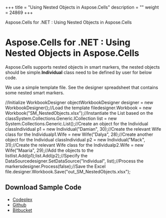 +++
title = "Using Nested Objects in Aspose.Cells" 
description = "" 
weight = 24869 
+++

Aspose.Cells for .NET : Using Nested Objects in Aspose.Cells  

# Aspose.Cells for .NET : Using Nested Objects in Aspose.Cells


Aspose.Cells supports nested objects in smart markers, the nested objects should be simple.**Individual** class need to be defined by user for below code.

We use a simple template file. See the designer spreadsheet that contains some nested smart markers.

//Initialize WorkbookDesigner objectWorkbookDesigner designer = new WorkbookDesigner();//Load the template filedesigner.Workbook = new Workbook("SM\_NestedObjects.xlsx");//Instantiate the List based on the classSystem.Collections.Generic.ICollection<Individual> list = new System.Collections.Generic.List<Individual>();//Create an object for the Individual classIndividual p1 = new Individual("Damian", 30);//Create the relevant Wife class for the Individualp1.Wife = new Wife("Dalya", 28);//Create another object for the Individual classIndividual p2 = new Individual("Mack", 31);//Create the relevant Wife class for the Individualp2.Wife = new Wife("Maaria", 29);//Add the objects to the listlist.Add(p1);list.Add(p2);//Specify the DataSourcedesigner.SetDataSource("Individual", list);//Process the markersdesigner.Process(false);//Save the Excel file.designer.Workbook.Save("out\_SM\_NestedObjects.xlsx");

## Download Sample Code

*   [Codeplex](https://asposeopenxml.codeplex.com/downloads/get/809005)
*   [Github](https://github.com/asposemarketplace/Aspose_for_OpenXML/releases/download/4/Using.Nested.Object.Aspose.Cells.zip)
*   [Bitbucket](https://bitbucket.org/asposemarketplace/aspose-for-openxml/downloads/Using%20Nested%20Object%20%28Aspose.Cells%29.zip)

